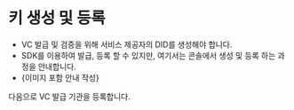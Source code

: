 # 키 생성 및 등록

- VC 발급 및 검증을 위해 서비스 제공자의 DID를 생성해야 합니다.
- SDK를 이용하여 발급, 등록 할 수 있지만, 여기서는 콘솔에서 생성 및 등록 하는 과정을 안내합니다.
- {이미지 포함 안내 작성}

다음으로 VC 발급 기관을 등록합니다.
